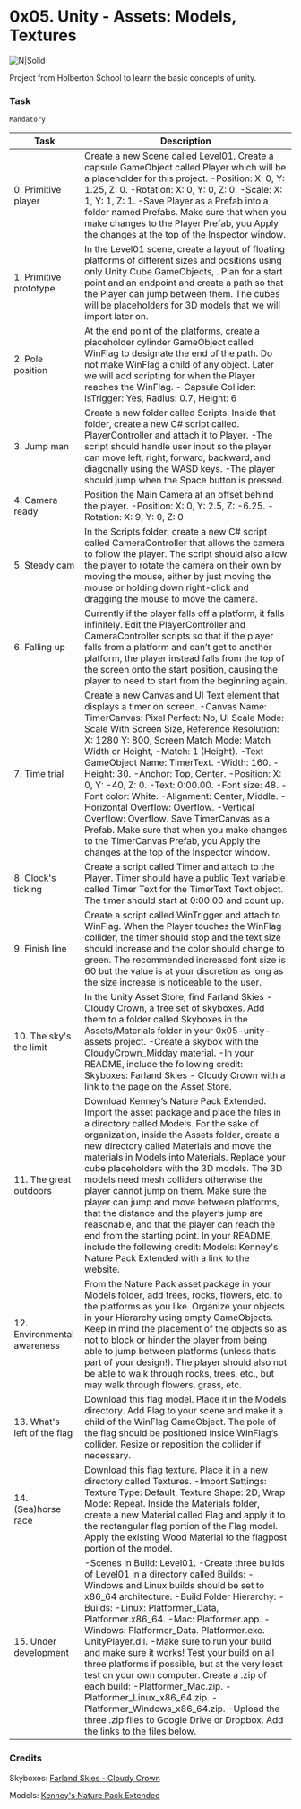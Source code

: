 # 0x05. Unity - Assets: Models, Textures

![N|Solid](https://upload.wikimedia.org/wikipedia/commons/thumb/1/19/Unity_Technologies_logo.svg/413px-Unity_Technologies_logo.svg.png)

Project from Holberton School to learn the basic concepts of unity.

### Task

`Mandatory`

| Task | Description |
| ---- | ----------- |
| 0. Primitive player | Create a new Scene called Level01. Create a capsule GameObject called Player which will be a placeholder for this project. -Position: X: 0, Y: 1.25, Z: 0. -Rotation: X: 0, Y: 0, Z: 0. -Scale: X: 1, Y: 1, Z: 1. -Save Player as a Prefab into a folder named Prefabs. Make sure that when you make changes to the Player Prefab, you Apply the changes at the top of the Inspector window. |
| 1. Primitive prototype | In the Level01 scene, create a layout of floating platforms of different sizes and positions using only Unity Cube GameObjects, . Plan for a start point and an endpoint and create a path so that the Player can jump between them. The cubes will be placeholders for 3D models that we will import later on. |
| 2. Pole position | At the end point of the platforms, create a placeholder cylinder GameObject called WinFlag to designate the end of the path. Do not make WinFlag a child of any object. Later we will add scripting for when the Player reaches the WinFlag. - Capsule Collider: isTrigger: Yes, Radius: 0.7, Height: 6 |
| 3. Jump man | Create a new folder called Scripts. Inside that folder, create a new C# script called. PlayerController and attach it to Player. -The script should handle user input so the player can move left, right, forward, backward, and diagonally using the WASD keys. -The player should jump when the Space button is pressed. |
| 4. Camera ready | Position the Main Camera at an offset behind the player. -Position: X: 0, Y: 2.5, Z: -6.25.  -Rotation: X: 9, Y: 0, Z: 0 |
| 5. Steady cam | In the Scripts folder, create a new C# script called CameraController that allows the camera to follow the player. The script should also allow the player to rotate the camera on their own by moving the mouse, either by just moving the mouse or holding down right-click and dragging the mouse to move the camera. |
| 6. Falling up | Currently if the player falls off a platform, it falls infinitely. Edit the PlayerController and CameraController scripts so that if the player falls from a platform and can’t get to another platform, the player instead falls from the top of the screen onto the start position, causing the player to need to start from the beginning again. |
| 7. Time trial | Create a new Canvas and UI Text element that displays a timer on screen. -Canvas Name: TimerCanvas: Pixel Perfect: No, UI Scale Mode: Scale With Screen Size, Reference Resolution: X: 1280 Y: 800, Screen Match Mode: Match Width or Height, -Match: 1 (Height). -Text GameObject Name: TimerText. -Width: 160. -Height: 30. -Anchor: Top, Center. -Position: X: 0, Y: -40, Z: 0. -Text: 0:00.00. -Font size: 48. -Font color: White. -Alignment: Center, Middle. -Horizontal Overflow: Overflow. -Vertical Overflow: Overflow. Save TimerCanvas as a Prefab. Make sure that when you make changes to the TimerCanvas Prefab, you Apply the changes at the top of the Inspector window. |
| 8. Clock's ticking | Create a script called Timer and attach to the Player. Timer should have a public Text variable called Timer Text for the TimerText Text object. The timer should start at 0:00.00 and count up. |
| 9. Finish line | Create a script called WinTrigger and attach to WinFlag. When the Player touches the WinFlag collider, the timer should stop and the text size should increase and the color should change to green. The recommended increased font size is 60 but the value is at your discretion as long as the size increase is noticeable to the user. |
| 10. The sky's the limit | In the Unity Asset Store, find Farland Skies - Cloudy Crown, a free set of skyboxes. Add them to a folder called Skyboxes in the Assets/Materials folder in your 0x05-unity-assets project. -Create a skybox with the CloudyCrown_Midday material. -In your README, include the following credit: Skyboxes: Farland Skies - Cloudy Crown with a link to the page on the Asset Store. |
| 11. The great outdoors | Download Kenney’s Nature Pack Extended. Import the asset package and place the files in a directory called Models. For the sake of organization, inside the Assets folder, create a new directory called Materials and move the materials in Models into Materials. Replace your cube placeholders with the 3D models. The 3D models need mesh colliders otherwise the player cannot jump on them. Make sure the player can jump and move between platforms, that the distance and the player’s jump are reasonable, and that the player can reach the end from the starting point. In your README, include the following credit: Models: Kenney's Nature Pack Extended with a link to the website. |
| 12. Environmental awareness | From the Nature Pack asset package in your Models folder, add trees, rocks, flowers, etc. to the platforms as you like. Organize your objects in your Hierarchy using empty GameObjects. Keep in mind the placement of the objects so as not to block or hinder the player from being able to jump between platforms (unless that’s part of your design!). The player should also not be able to walk through rocks, trees, etc., but may walk through flowers, grass, etc. |
| 13. What's left of the flag | Download this flag model. Place it in the Models directory. Add Flag to your scene and make it a child of the WinFlag GameObject. The pole of the flag should be positioned inside WinFlag‘s collider. Resize or reposition the collider if necessary. |
| 14. (Sea)horse race | Download this flag texture. Place it in a new directory called Textures. -Import Settings: Texture Type: Default, Texture Shape: 2D, Wrap Mode: Repeat. Inside the Materials folder, create a new Material called Flag and apply it to the rectangular flag portion of the Flag model. Apply the existing Wood Material to the flagpost portion of the model. |
| 15. Under development | -Scenes in Build: Level01. -Create three builds of Level01 in a directory called Builds: -Windows and Linux builds should be set to x86_64 architecture. -Build Folder Hierarchy: -Builds: -Linux: Platformer_Data, Platformer.x86_64. -Mac: Platformer.app. -Windows: Platformer_Data. Platformer.exe. UnityPlayer.dll. -Make sure to run your build and make sure it works! Test your build on all three platforms if possible, but at the very least test on your own computer. Create a .zip of each build: -Platformer_Mac.zip. -Platformer_Linux_x86_64.zip. -Platformer_Windows_x86_64.zip. -Upload the three .zip files to Google Drive or Dropbox. Add the links to the files below. |

### Credits

Skyboxes: [Farland Skies - Cloudy Crown](https://assetstore.unity.com/packages/2d/textures-materials/sky/farland-skies-cloudy-crown-60004)

Models: [Kenney's Nature Pack Extended](https://kenney.nl/assets/nature-pack-extended)